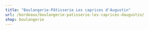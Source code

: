 ```yaml
---
title: "Boulangerie-Pâtisserie Les caprices d'Augustin"
url: /bordeaux/boulangerie-patisserie-les-caprices-daugustin/
shop: boulangerie
---
```

